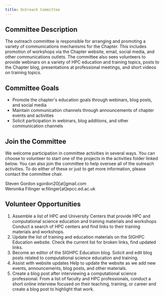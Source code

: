 ```yaml
---
title: Outreach Committee
---
```


## Committee Description

The outreach committee is responsible for arranging and promoting a variety of communications mechanisms for the Chapter. This includes promotion of workshops via the Chapter website, email, social media, and other communications outlets. The committee also sees volunteers to provide webinars on a variety of HPC education and training topics, posts to the Chapter blog, presentations at professional meetings, and short videos on training topics.

## Committee Goals

* Promote the chapter's education goals through webinars, blog posts, and social media
* Maintain communication channels through announcements of chapter events and activities
* Solicit participation in webinars, blog additions, and other communication channels


## Join the Committee

We welcome participation in committee activities in several ways.  You can choose to volunteer to start one of the projects in the activities folder linked below.  You can also join the committee to help oversee all of the outreach activities.  To do either of these or just to get more information, please contact the committee chair.

Steven Gordon sgordon20[at]gmail.com  
Weronika Filinger w.filinger[at]epcc.ed.ac.uk

## Volunteer Opportunities

1. Assemble a list of HPC and University Centers that provide HPC and computational science education and training materials and workshops
   Conduct a search of HPC centers and find links to their training materials and workshops.
2. Update the list of training and education materials on the SIGHPC Education website.
   Check the current list for broken links, find updated links.
3. Become an editor of the SIGHPC Education blog.
   Solicit and edit blog posts related to computational science education and training.
4. Assist with website updates
   Help to update the website as we add new events, announcements, blog posts, and other materials.
5. Create a blog post after interviewing a computational science professional.
   From a list of faculty and HPC professionals, conduct a short online interview focused on their teaching, training, or career and create a blog post to highlight that work.


